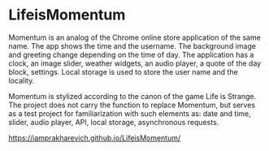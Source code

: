# LifeisMomentum

Momentum is an analog of the Chrome online store application of the same name. The app shows the time and the username. The background image and greeting change depending on the time of day.
The application has a clock, an image slider, weather widgets, an audio player, a quote of the day block, settings. Local storage is used to store the user name and the locality.

Momentum is stylized according to the canon of the game Life is Strange. The project does not carry the function to replace Momentum, but serves as a test project for familiarization with such elements as: date and time, slider, audio player, API, local storage, asynchronous requests.

https://iamprakharevich.github.io/LifeisMomentum/
